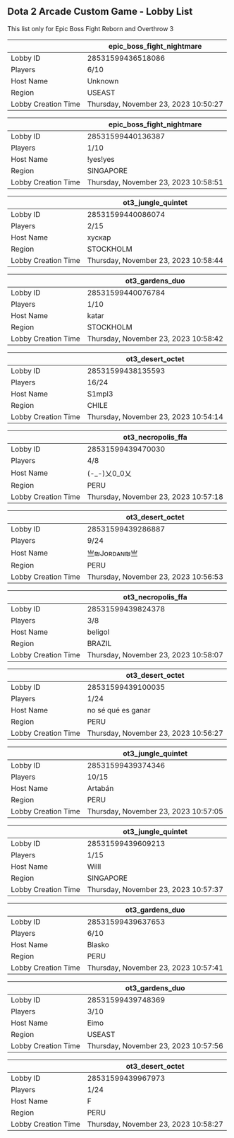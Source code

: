 ## Dota 2 Arcade Custom Game - Lobby List

This list only for Epic Boss Fight Reborn and Overthrow 3

|  | epic_boss_fight_nightmare |
| ------ | ------ |
| Lobby ID | 28531599436518086 |
| Players | 6/10 |
| Host Name | Unknown |
| Region | USEAST |
| Lobby Creation Time | Thursday, November 23, 2023 10:50:27 |


|  | epic_boss_fight_nightmare |
| ------ | ------ |
| Lobby ID | 28531599440136387 |
| Players | 1/10 |
| Host Name | !yes!yes |
| Region | SINGAPORE |
| Lobby Creation Time | Thursday, November 23, 2023 10:58:51 |


|  | ot3_jungle_quintet |
| ------ | ------ |
| Lobby ID | 28531599440086074 |
| Players | 2/15 |
| Host Name | хускар |
| Region | STOCKHOLM |
| Lobby Creation Time | Thursday, November 23, 2023 10:58:44 |


|  | ot3_gardens_duo |
| ------ | ------ |
| Lobby ID | 28531599440076784 |
| Players | 1/10 |
| Host Name | katar |
| Region | STOCKHOLM |
| Lobby Creation Time | Thursday, November 23, 2023 10:58:42 |


|  | ot3_desert_octet |
| ------ | ------ |
| Lobby ID | 28531599438135593 |
| Players | 16/24 |
| Host Name | S1mpl3 |
| Region | CHILE |
| Lobby Creation Time | Thursday, November 23, 2023 10:54:14 |


|  | ot3_necropolis_ffa |
| ------ | ------ |
| Lobby ID | 28531599439470030 |
| Players | 4/8 |
| Host Name | (-_-)乂0_0乂 |
| Region | PERU |
| Lobby Creation Time | Thursday, November 23, 2023 10:57:18 |


|  | ot3_desert_octet |
| ------ | ------ |
| Lobby ID | 28531599439286887 |
| Players | 9/24 |
| Host Name | 亗₪Jᴏʀᴅᴀɴ₪亗 |
| Region | PERU |
| Lobby Creation Time | Thursday, November 23, 2023 10:56:53 |


|  | ot3_necropolis_ffa |
| ------ | ------ |
| Lobby ID | 28531599439824378 |
| Players | 3/8 |
| Host Name | beligol |
| Region | BRAZIL |
| Lobby Creation Time | Thursday, November 23, 2023 10:58:07 |


|  | ot3_desert_octet |
| ------ | ------ |
| Lobby ID | 28531599439100035 |
| Players | 1/24 |
| Host Name | no sé qué es ganar |
| Region | PERU |
| Lobby Creation Time | Thursday, November 23, 2023 10:56:27 |


|  | ot3_jungle_quintet |
| ------ | ------ |
| Lobby ID | 28531599439374346 |
| Players | 10/15 |
| Host Name | Artabán |
| Region | PERU |
| Lobby Creation Time | Thursday, November 23, 2023 10:57:05 |


|  | ot3_jungle_quintet |
| ------ | ------ |
| Lobby ID | 28531599439609213 |
| Players | 1/15 |
| Host Name | Willl |
| Region | SINGAPORE |
| Lobby Creation Time | Thursday, November 23, 2023 10:57:37 |


|  | ot3_gardens_duo |
| ------ | ------ |
| Lobby ID | 28531599439637653 |
| Players | 6/10 |
| Host Name | Blasko |
| Region | PERU |
| Lobby Creation Time | Thursday, November 23, 2023 10:57:41 |


|  | ot3_gardens_duo |
| ------ | ------ |
| Lobby ID | 28531599439748369 |
| Players | 3/10 |
| Host Name | Eimo |
| Region | USEAST |
| Lobby Creation Time | Thursday, November 23, 2023 10:57:56 |


|  | ot3_desert_octet |
| ------ | ------ |
| Lobby ID | 28531599439967973 |
| Players | 1/24 |
| Host Name | F |
| Region | PERU |
| Lobby Creation Time | Thursday, November 23, 2023 10:58:27 |


